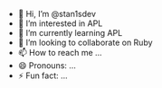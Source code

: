 - 👋 Hi, I’m @stan1sdev
- 👀 I’m interested in APL
- 🌱 I’m currently learning APL
- 💞️ I’m looking to collaborate on Ruby
- 📫 How to reach me ...
- 😄 Pronouns: ...
- ⚡ Fun fact: ...

<!---
stan1sdev/stan1sdev is a ✨ special ✨ repository because its `README.md` (this file) appears on your GitHub profile.
You can click the Preview link to take a look at your changes.
--->
